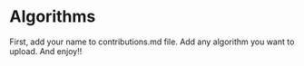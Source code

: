 # Algorithms
First, add your name to contributions.md file.
Add any algorithm you want to upload.
And enjoy!!
